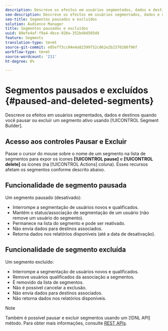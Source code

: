 ```yaml
---
description: Descreve os efeitos em usuários segmentados, dados e destinos quando você pausar ou excluir um segmento ativo usando o Construtor de segmentos.
seo-description: Descreve os efeitos em usuários segmentados, dados e destinos quando você pausar ou excluir um segmento ativo usando o Construtor de segmentos.
seo-title: Segmentos pausados e excluídos
solution: Audience Manager
title: Segmentos pausados e excluídos
uuid: 88efe4af-f9a4-4bce-920a-352bd4d505dd
feature: Segments
translation-type: tm+mt
source-git-commit: e05eff3cc04e4a82399752c862e2b2370286f96f
workflow-type: tm+mt
source-wordcount: '211'
ht-degree: 0%

---
```



# Segmentos pausados e excluídos {#paused-and-deleted-segments}

Descreve os efeitos em usuários segmentados, dados e destinos quando você pausar ou excluir um segmento ativo usando [!UICONTROL Segment Builder].

## Acesso aos controles Pausar e Excluir

Passe o cursor do mouse sobre o nome de um segmento na lista de segmentos para expor os ícones **[!UICONTROL pause]** e **[!UICONTROL delete]** os ícones (na [!UICONTROL Actions] coluna). Esses recursos afetam os segmentos conforme descrito abaixo.

## Funcionalidade de segmento pausada

Um segmento pausado (desativado):

* Interrompe a segmentação de usuários novos e qualificados.
* Mantém o status/associação de segmentação de um usuário (não remove um usuário do segmento).
* Permanece na lista do segmento e pode ser reativado.
* Não envia dados para destinos associados.
* Retorna dados nos relatórios disponíveis (até a data de desativação).

## Funcionalidade de segmento excluída

Um segmento excluído:

* Interrompe a segmentação de usuários novos e qualificados.
* Remove usuários qualificados da associação a segmentos.
* É removido da lista de segmentos.
* Não é possível cancelar a exclusão.
* Não envia dados para destinos associados.
* Não retorna dados nos relatórios disponíveis.

>[!NOTE]
>
>Também é possível pausar e excluir segmentos usando um [!DNL API] método. Para obter mais informações, consulte [REST APIs](../../api/rest-api-main/rest-api-main.md).